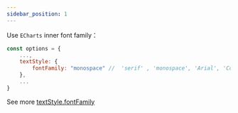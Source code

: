 ```yaml
---
sidebar_position: 1
---
```

Use `ECharts` inner font family：
```jsx
const options = {
    ...,
    textStyle: {
        fontFamily: "monospace" //  'serif' , 'monospace', 'Arial', 'Courier New', 'Microsoft YaHei', ...
    },
    ...
}
```
See more [textStyle.fontFamily](https://echarts.apache.org/zh/option.html#textStyle.fontFamily)
